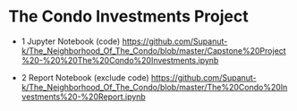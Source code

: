 # The Condo Investments Project
- 1 Jupyter Notebook (code)
    https://github.com/Supanut-k/The_Neighborhood_Of_The_Condo/blob/master/Capstone%20Project%20-%20%20The%20Condo%20Investments.ipynb
    
- 2 Report Notebook (exclude code)
    https://github.com/Supanut-k/The_Neighborhood_Of_The_Condo/blob/master/The%20Condo%20Investments%20-%20Report.ipynb
